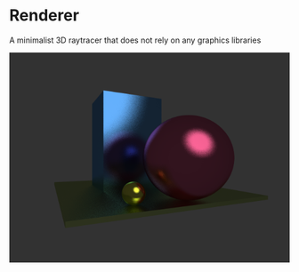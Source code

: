 # Renderer
A minimalist 3D raytracer that does not rely on any graphics libraries

![A scene](scene.png)
